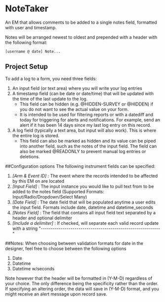 # NoteTaker
An EM that allows comments to be added to a single notes field, formatted with user and timestamp.

Notes will be arranged newest to oldest and prepended with a header with the following format:
```text
[username @ date] Note...
```

## Project Setup
To add a log to a form, you need three fields:
1. An input field (or text area) where you will write your log entries
1. A timestamp field (can be date or date/time) that will be updated with the time of the last update to the log.
    * This field can be hidden (e.g. @HIDDEN-SURVEY or @HIDDEN) if you do not want to see the actual value on your form.
    * It is intended to be used for filtering reports or with a datediff and today for triggering for alerts and notifications.  For example, send an alert if it has been 14 days since my last log entry on this record.
1. A log field (typically a text area, but input will also work).  This is where the entire log is stored.
    * This field can also be marked as hidden and its value can be piped into another field, such as the notes of the input field.  The field can also be marked @READONLY to prevent manual log entries or deletions.

##Configuration options
The following instrument fields can be specified:
1. *[Arm & Event ID]* : The event where the records intended to be affected by this EM on are located
1. *[Input Field]* : The input instance you would like to pull text from to be added to the notes field (Supported Formats: Input/Radio/Dropdown/Select Many)
1. *[Date Field]* : The date field that will be populated anytime a user edits the input field. Formats include date, datetime and datetime_seconds
1. *[Notes Field]* : The field that contains all input field text separated by a header and optional delimiter
1. *[Include a delimiter]* : If checked, will separate each valid record update with a string "------------------------------------------------------------"


##Notes:
When choosing between validation formats for date in the designer, feel free to choose between the following options<br>
1. Date
1. Datetime
1. Datetime w/seconds

Note however that the header will be formatted in (Y-M-D) regardless of your choice. The only difference being the specificity rather than the order.
If specifying an altering order, the data will save in (Y-M-D) format, and you might receive an alert message upon record save.


